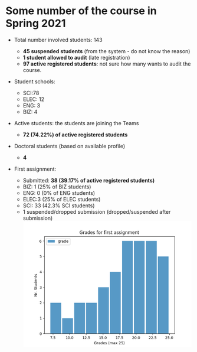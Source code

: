 # Some number of the course in Spring 2021

* Total number involved students: 143
  - **45 suspended students** (from the system - do not know the reason)
  - **1 student allowed to audit** (late registration)
  - **97 active registered students**: not sure how many wants to audit the course.

* Student schools:
  - SCI:78
  - ELEC: 12
  - ENG: 3
  - BIZ: 4
* Active students: the students are joining the Teams
  - **72 (74.22%) of active registered students**
* Doctoral students (based on available profile)
  - **4**

* First assignment:
  - Submitted: **38 (39.17% of active registered students)**
  - BIZ: 1 (25% of BIZ students)
  - ENG: 0 (0% of ENG students)
  - ELEC:3 (25% of ELEC students)
  - SCI: 33 (42.3% SCI students)
  - 1 suspended/dropped submission (dropped/suspended after submission)
![Grades of the first assignment](assignment1gradhis.png)

